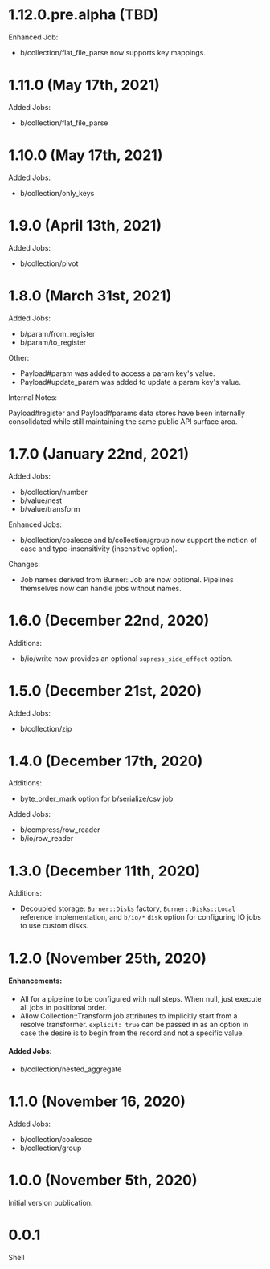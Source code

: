 # 1.12.0.pre.alpha (TBD)

Enhanced Job:

* b/collection/flat_file_parse now supports key mappings.

# 1.11.0 (May 17th, 2021)

Added Jobs:

* b/collection/flat_file_parse

# 1.10.0 (May 17th, 2021)

Added Jobs:

* b/collection/only_keys
# 1.9.0 (April 13th, 2021)

Added Jobs:

* b/collection/pivot
# 1.8.0 (March 31st, 2021)

Added Jobs:

* b/param/from_register
* b/param/to_register

Other:

* Payload#param was added to access a param key's value.
* Payload#update_param was added to update a param key's value.

Internal Notes:

Payload#register and Payload#params data stores have been internally consolidated while still maintaining the same public API surface area.

# 1.7.0 (January 22nd, 2021)

Added Jobs:

* b/collection/number
* b/value/nest
* b/value/transform

Enhanced Jobs:

* b/collection/coalesce and b/collection/group now support the notion of case and type-insensitivity (insensitive option).

Changes:

* Job names derived from Burner::Job are now optional.  Pipelines themselves now can handle jobs without names.

# 1.6.0 (December 22nd, 2020)

Additions:

* b/io/write now provides an optional `supress_side_effect` option.
# 1.5.0 (December 21st, 2020)

Added Jobs:

* b/collection/zip
# 1.4.0 (December 17th, 2020)

Additions:

* byte_order_mark option for b/serialize/csv job

Added Jobs:

* b/compress/row_reader
* b/io/row_reader
# 1.3.0 (December 11th, 2020)

Additions:

* Decoupled storage: `Burner::Disks` factory, `Burner::Disks::Local` reference implementation, and `b/io/*` `disk` option for configuring IO jobs to use custom disks.
# 1.2.0 (November 25th, 2020)

#### Enhancements:

* All for a pipeline to be configured with null steps.  When null, just execute all jobs in positional order.
* Allow Collection::Transform job attributes to implicitly start from a resolve transformer.  `explicit: true` can be passed in as an option in case the desire is to begin from the record and not a specific value.

#### Added Jobs:

* b/collection/nested_aggregate
# 1.1.0 (November 16, 2020)

Added Jobs:

* b/collection/coalesce
* b/collection/group

# 1.0.0 (November 5th, 2020)

Initial version publication.

# 0.0.1

Shell
